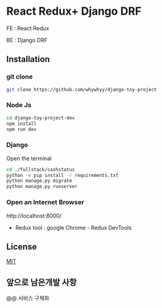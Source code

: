 # React Redux+ Django DRF

FE : React Redux  

BE : Django DRF 
  

## Installation

### git clone
```bash
git clone https://github.com/whywhyy/django-toy-project
```
### Node Js
```bash
cd django-toy-project-dev
npm install
npm run dev
```

### Django
 Open the terminal
```bash
cd ./fullstack/cashstatus
python -m pip install -r requirements.txt
python manage.py migrate
python manage.py runserver
```

### Open an Internet Browser
http://localhost:8000/
 
- Redux tool : google Chrome - Redux DevTools

## License
[MIT](https://choosealicense.com/licenses/mit/)



## 앞으로 남은개발 사항
@@ 서비스 구체화 